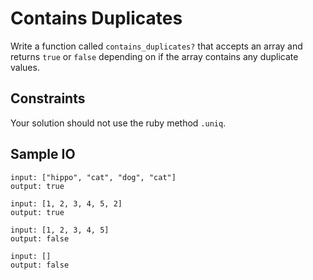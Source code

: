 # Contains Duplicates
Write a function called `contains_duplicates?` that accepts an array and returns `true` or
`false` depending on if the array contains any duplicate values.

## Constraints
Your solution should not use the ruby method `.uniq`.

## Sample IO
```
input: ["hippo", "cat", "dog", "cat"]
output: true

input: [1, 2, 3, 4, 5, 2]
output: true

input: [1, 2, 3, 4, 5]
output: false

input: []
output: false
```
